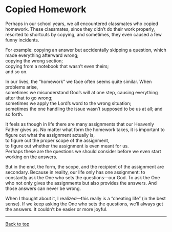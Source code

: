 # Copied Homework

Perhaps in our school years, we all encountered classmates who copied homework.
These classmates, since they didn’t do their work properly, resorted to shortcuts by copying,
and sometimes, they even caused a few funny incidents.

For example:
copying an answer but accidentally skipping a question, which made everything afterward wrong;<br>
copying the wrong section;<br>
copying from a notebook that wasn’t even theirs;<br>
and so on.

In our lives, the “homework” we face often seems quite similar.
When problems arise,<br>
sometimes we misunderstand God’s will at one step, causing everything after that to go wrong;<br>
sometimes we apply the Lord’s word to the wrong situation;<br>
sometimes the one handling the issue wasn’t supposed to be us at all;
and so forth.

It feels as though in life there are many assignments that our Heavenly Father gives us.
No matter what form the homework takes,
it is important to figure out what the assignment actually is,<br>
to figure out the proper scope of the assignment,<br>
to figure out whether the assignment is even meant for us.<br>
Perhaps these are the questions we should consider before we even start working on the answers.

But in the end, the form, the scope, and the recipient of the assignment are secondary.
Because in reality, our life only has one assignment:
to constantly ask the One who sets the questions—our God.
To ask the One who not only gives the assignments but also provides the answers.
And those answers can never be wrong.

When I thought about it, I realized—this really is a “cheating life” (in the best sense).
If we keep asking the One who sets the questions, we’ll always get the answers.
It couldn’t be easier or more joyful.

---

[Back to top](#)